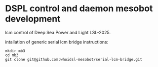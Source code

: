 # DSPL control and daemon mesobot development
lcm control of Deep Sea Power and Light LSL-2025.

intallation of generic serial lcm bridge instructions:
```
mkdir mb3
cd mb3
git clone git@github.com:whoidsl-mesobot/serial-lcm-bridge.git
```

